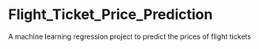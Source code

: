 # Flight_Ticket_Price_Prediction
A machine learning regression project to predict the prices of flight tickets
